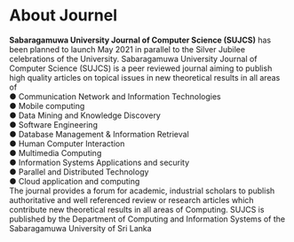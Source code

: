 # About Journel
<b>Sabaragamuwa University Journal of Computer Science (SUJCS)</b> has been planned to
launch May 2021 in parallel to the Silver Jubilee celebrations of the University.
Sabaragamuwa University Journal of Computer Science (SUJCS) is a peer reviewed
journal aiming to publish high quality articles on topical issues in new theoretical
results in all areas of<br>
● Communication Network and Information Technologies<br>
● Mobile computing<br>
● Data Mining and Knowledge Discovery<br>
● Software Engineering<br>
● Database Management &amp; Information Retrieval<br>
● Human Computer Interaction<br>
● Multimedia Computing<br>
● Information Systems Applications and security<br>
● Parallel and Distributed Technology<br>
● Cloud application and computing<br>
The journal provides a forum for academic, industrial scholars to publish authoritative
and well referenced review or research articles which contribute new theoretical
results in all areas of Computing. SUJCS is published by the Department of
Computing and Information Systems of the Sabaragamuwa University of Sri Lanka

#

